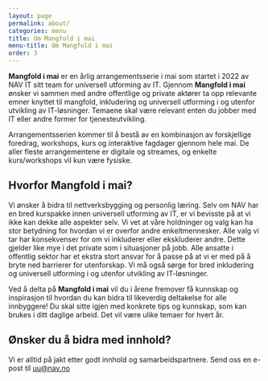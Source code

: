 ```yaml
---
layout: page
permalink: about/
categories: menu
title: Om Mangfold i mai
menu-title: Om Mangfold i mai
order: 3
---
```


**Mangfold i mai** er en årlig arrangementsserie i mai som startet i 2022 av NAV IT sitt team for universell utforming av IT. 
Gjennom **Mangfold i mai** ønsker vi sammen med andre offentlige og private aktører ta opp relevante emner knyttet til mangfold, inkludering og universell utforming i og utenfor utvikling av IT-løsninger. Temaene skal være relevant enten du jobber med IT eller andre former for tjenesteutvikling.

Arrangementsserien kommer til å bestå av en kombinasjon av forskjellige foredrag, workshops, kurs og interaktive fagdager gjennom hele mai. De aller fleste arrangementene er digitale og streames, og enkelte kurs/workshops vil kun være fysiske. 

## Hvorfor Mangfold i mai?
Vi ønsker å bidra til nettverksbygging og personlig læring. Selv om NAV har en bred kurspakke innen universell utforming av IT, er vi bevisste på at vi ikke kan dekke alle aspekter selv. 
Vi vet at våre holdninger og valg kan ha stor betydning for hvordan vi er overfor andre enkeltmennesker. Alle valg vi tar har konsekvenser for om vi inkluderer eller ekskluderer andre. Dette gjelder like mye i det private som i situasjoner på jobb.
Alle ansatte i offentlig sektor har et ekstra stort ansvar for å passe på at vi er med på å bryte ned barrierer for utenforskap. Vi må også sørge for bred inkludering og universell utforming i og utenfor utvikling av IT-løsninger. 

Ved å delta på **Mangfold i mai** vil du i årene fremover få kunnskap og inspirasjon til hvordan du kan bidra til likeverdig deltakelse for alle innbyggere! Du skal sitte igjen med konkrete tips og kunnskap, som kan brukes i ditt daglige arbeid. Det vil være ulike temaer for hvert år.

## Ønsker du å bidra med innhold?
Vi er alltid på jakt etter godt innhold og samarbeidspartnere. Send oss en e-post til uu@nav.no
